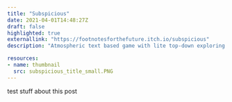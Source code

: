 ```yaml
---
title: "Subspicious"
date: 2021-04-01T14:48:27Z
draft: false
highlighted: true
externallink: "https://footnotesforthefuture.itch.io/subspicious"
description: "Atmospheric text based game with lite top-down exploring."

resources:
- name: thumbnail
  src: subspicious_title_small.PNG
---
```

test stuff about this post

